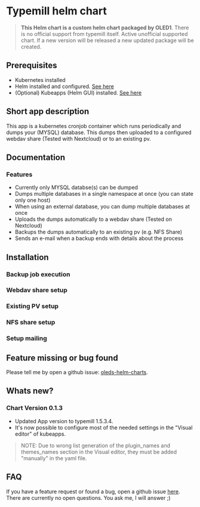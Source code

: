 # Typemill helm chart

> **This Helm chart is a custom helm chart packaged by OLED1**.
> There is no official support from typemill itself.
> Active unofficial supported chart. If a new version will be released a new updated package will be created.

## Prerequisites
- Kubernetes installed
- Helm installed and configured. [See here](https://helm.sh/docs/intro/install/)
- (Optional) Kubeapps (Helm GUI) installed. [See here](https://tanzu.vmware.com/developer/guides/kubeapps-gs/)

## Short app description
This app is a kubernetes cronjob container which runs periodically and dumps your (MYSQL) database.
This dumps then uploaded to a configured webdav share (Tested with Nextcloud) or to an existing pv.

## Documentation
### Features
- Currently only MYSQL databse(s) can be dumped
- Dumps multiple databases in a single namespace at once (you can state only one host)
- When using an external database, you can dump multiple databases at once
- Uploads the dumps automatically to a webdav share (Tested on Nextcloud)
- Backups the dumps automatically to an existing pv (e.g. NFS Share)
- Sends an e-mail when a backup ends with details about the process

## Installation
### Backup job execution

### Webdav share setup

### Existing PV setup

### NFS share setup

### Setup mailing

## Feature missing or bug found
Please tell me by open a github issue: [oleds-helm-charts](https://github.com/OLED1/oleds-helm-charts).

## Whats new?
### Chart Version 0.1.3
- Updated App version to typemill 1.5.3.4.
- It's now possible to configure most of the needed settings in the "Visual editor" of kubeapps.
> NOTE: Due to wrong list generation of the plugin_names and themes_names section in the Visual editor, they must be added "manually" in the yaml file.

## FAQ
If you have a feature request or found a bug, open a github issue [here](https://github.com/OLED1/oleds-helm-charts).
There are currently no open questions. You ask me, I will answer ;)
